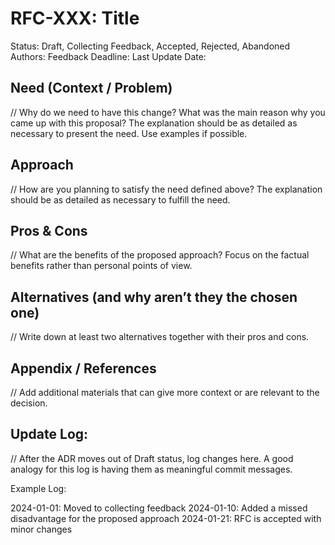 # RFC-XXX: Title
Status: Draft, Collecting Feedback, Accepted, Rejected, Abandoned Authors: Feedback Deadline: Last Update Date:

## Need (Context / Problem)
// Why do we need to have this change? What was the main reason why you came up with this proposal? The explanation should be as detailed as necessary to present the need. Use examples if possible.

## Approach
// How are you planning to satisfy the need defined above? The explanation should be as detailed as necessary to fulfill the need.

## Pros & Cons
// What are the benefits of the proposed approach? Focus on the factual benefits rather than personal points of view.

## Alternatives (and why aren’t they the chosen one)
// Write down at least two alternatives together with their pros and cons.

## Appendix / References
// Add additional materials that can give more context or are relevant to the decision.

## Update Log:
// After the ADR moves out of Draft status, log changes here. A good analogy for this log is having them as meaningful commit messages.

Example Log:

2024-01-01: Moved to collecting feedback
2024-01-10: Added a missed disadvantage for the proposed approach
2024-01-21: RFC is accepted with minor changes
